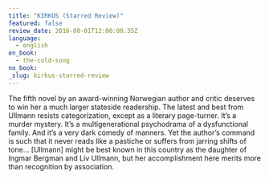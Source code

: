 ```yaml
---
title: "KIRKUS (Starred Review)"
featured: false
review_date: 2016-08-01T12:00:00.35Z
language:
  - english
en_book:
  - the-cold-song
no_book:
_slug: kirkus-starred-review
---
```


The fifth novel by an award-winning Norwegian author and critic deserves to win her a much larger stateside readership. The latest and best from Ullmann resists categorization, except as a literary page-turner. It’s a murder mystery. It’s a multigenerational psychodrama of a dysfunctional family. And it’s a very dark comedy of manners. Yet the author’s command is such that it never reads like a pastiche or suffers from jarring shifts of tone… [Ullmann] might be best known in this country as the daughter of Ingmar Bergman and Liv Ullmann, but her accomplishment here merits more than recognition by association.

